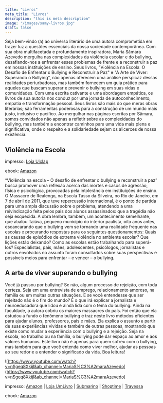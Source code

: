 ```yaml
---
title: "Livros"
meta_title: "Livros"
description: "this is meta description"
image: "/images/samy-livros.jpg"
draft: false
---
```


Seja bem-vindo (a) ao universo literário de uma autora comprometida em trazer luz a questões essenciais da nossa sociedade contemporânea.
Com sua obra multifacetada e profundamente inspiradora, Maria Sâmara Azevedo mergulha nas complexidades da violência escolar e do bullying, desafiando-nos a enfrentar esses problemas de frente e a reconstruir a paz em nossas instituições de ensino. Seus livros, "Violência na Escola: O Desafio de Enfrentar o Bullying e Reconstruir a Paz" e "A Arte de Viver: Superando o Bullying", não apenas oferecem uma análise perspicaz dessas realidades perturbadoras, mas também fornecem um guia prático para aqueles que buscam superar e prevenir o bullying em suas vidas e comunidades.
Com uma escrita cativante e uma abordagem empática, os livros de sua autoria nos conduz por uma jornada de autoconhecimento, empatia e transformação pessoal. Seus livros são mais do que meras obras literárias; são ferramentas poderosas para a construção de um mundo mais justo, inclusivo e pacífico.
Ao mergulhar nas páginas escritas por Sâmara, somos convidados não apenas a refletir sobre as complexidades do bullying, mas também a encontrar caminhos para uma vida mais plena e significativa, onde o respeito e a solidariedade sejam os alicerces de nossa existência.

## Violência na Escola 

impresso: 
[Loja Uiclap](https://loja.uiclap.com/titulo/ua23167/)

ebook: 
[Amazon](https://www.amazon.com.br/Viol%C3%AAncia-Escola-enfrentar-bullying-reconstruir-ebook/dp/B0CWNJBWNB/ref=sr_1_8?__mk_pt_BR=%C3%85M%C3%85%C5%BD%C3%95%C3%91&crid=27K4I3IJKGSBA&dib=eyJ2IjoiMSJ9.EH2Wf_rKA2lroDPAnv0isee9GnlwPTbT8uOYhYQdQV4E1LGaq9_3C-LkSVAcwW_wmvlDtA0vo-HBi22Og0exPreg-5XpXKg7_fXDJlFN4vZagAsdqwBQcGWV5KnXbnep7hZGNMghO2scjTu0_1fXLhkDHSpTVnnfEynvvaWlrN_gK4ZWY0H_qpA2XnUARm1jvsPgbSuLqs64TzHnQ0Wesjr-jvA2KuB3GY5ehFIQA5w.E7LUdQc8X4JI9nnr9RUUTIbk7P33hJDGzlrUx-0SaI4&dib_tag=se&keywords=viol%C3%AAncia+na+escola&qid=1712956275&s=digital-text&sprefix=viol%C3%AAncia+na+escola%2Cdigital-text%2C316&sr=1-8)

“Violência na escola – O desafio de enfrentar o bullying e reconstruir a paz” busca promover uma reflexão acerca das mortes e casos de agressão, física e psicológica, provocadas pela intolerância em instituições de ensino. O Massacre de Realengo, na Escola Tasso da Silveira, no Rio de Janeiro, em 7 de abril de 2011, que teve repercussão internacional, é o ponto de partida para uma ampla discussão sobre o problema, atendendo a uma reivindicação feita pelos pais dos alunos assassinados: que a tragédia não seja esquecida.
A obra lembra, também, um acontecimento semelhante, que abalou Taiúva, pequeno município do interior paulista, oito anos antes, escancarando que o bullying vem se tornando uma realidade frequente nas escolas e procurando respostas para os seguintes questionamentos: Quais as causas de episódios de extrema violência no ambiente escolar? Que lições estão deixando? Como as escolas estão trabalhando para superá-los? Especialistas, pais, mães, adolescentes, psicólogos, jornalistas e outros envolvidos no assunto foram consultados sobre suas perspectivas e possíveis meios para enfrentar – e vencer – o bullying.

## A arte de viver superando o bullying 

Você já passou por bullying? Se não, algum processo de rejeição, com toda certeza. Seja em uma entrevista de emprego, relacionamento amoroso, na família ou em muitas outras situações. E se você entendesse que ser rejeitado não é o fim do mundo? É o que irá explicar a jornalista e neuroeducadora que lidou e ainda lida com o tema do bullying. Ainda na faculdade, a autora cobriu os maiores massacres do país. Foi então que ela estudou a fundo o fenômeno bullying e traz neste livro métodos eficientes para ajudar alunos, professores, pais e mães. Ela explica o assunto a partir de suas experiências vividas e também de outras pessoas, mostrando que existe como mudar a experiência com o bullying e a rejeição. Seja na escola, no trabalho ou na família, o bullying pode dar espaço ao amor e aos valores humanos. Este livro não é apenas para quem sofreu com o bullying, mas também para que você entenda como viver melhor, ajudar as pessoas ao seu redor e a entender o significado da vida. Boa leitura!

![https://www.youtube.com/watch?v=nSgeq8XkijI&ab_channel=MariaS%C3%A2maraAzevedo](https://www.youtube.com/watch?v=nSgeq8XkijI&ab_channel=MariaS%C3%A2maraAzevedo)

impresso: 
[Amazon](https://www.amazon.com.br/arte-viver-Superando-Bullying/dp/6554281347/ref=tmm_pap_swatch_0?_encoding=UTF8&qid=&sr=)
| [Loja UmLivro](https://loja.umlivro.com.br/A%20ARTE%20DE%20VIVER%3A%20SUPERANDO%20O%20BULLYING?&utmi_p=_&utmi_pc=BuscaFullText&utmi_cp=A%20ARTE%20DE%20VIVER%3A%20SUPERANDO%20O%20BULLYING)
| [Submarino](https://www.submarino.com.br/produto/7273424052?pfm_carac=a-arte-de-viver-superando-o-bullying&pfm_index=1&pfm_page=search&pfm_pos=grid&pfm_type=search_page&offerId=64224649401db3b86b0b5267)
| [Shoptime](https://www.shoptime.com.br/produto/7273424052?pfm_carac=a-arte-de-viver-superando-o-bullying&pfm_index=1&pfm_page=search&pfm_pos=grid&pfm_type=search_page&offerId=64224649401db3b86b0b5267)
| [Travessa](https://www.travessa.com.br/a-arte-de-viver-1-ed-2023/artigo/cd8e5f89-55f0-4dd3-9c50-46a572e9a04c)


ebook: 
[Amazon](https://www.amazon.com.br/arte-viver-Superando-Bullying-ebook/dp/B0BZ1W14FD/ref=tmm_kin_swatch_0?_encoding=UTF8&qid=&sr=)
